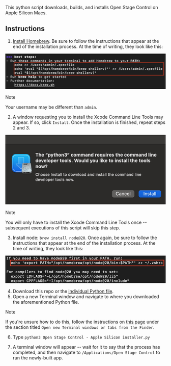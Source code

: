 This python script downloads, builds, and installs Open Stage Control on Apple Silicon Macs.

## Instructions

1. [Install Homebrew](https://brew.sh/). Be sure to follow the instructions that appear at the end of the installation process. At the time of writing, they look like this:

<p align="center">
    <img src="./assets/homebrew.jpg" width="512"/>
</p>

> [!NOTE]
>
> Your username may be different than `admin`.

2. A window requesting you to install the Xcode Command Line Tools may appear. If so, click `Install`. Once the installation is finished, repeat steps 2 and 3.

<p align="center">
  <img src="./assets/xcode cli tools.jpg" width="512"/>
</p>

> [!NOTE]
>
> You will only have to install the Xcode Command Line Tools once -- subsequent executions of this script will skip this step.

3. Install node: `brew install node@20`. Once again, be sure to follow the instructions that appear at the end of the installation process. At the time of writing, they look like this:

<p align="center">
    <img src="./assets/node.jpg" width="512"/>
</p>

4. Download this repo or the [individual Python file](<./Open Stage Control - Apple Silicon installer.py>).
5. Open a new Terminal window and navigate to where you downloaded the aforementioned Python file.

> [!NOTE]
>
> If you're unsure how to do this, follow the instructions on [this page](https://support.apple.com/guide/terminal/open-new-terminal-windows-and-tabs-trmlb20c7888/mac) under the section titled `Open new Terminal windows or tabs from the Finder`.

6. Type `python3 Open Stage Control - Apple Silicon installer.py`

7. A terminal window will appear -- wait for it to say that the process has completed, and then navigate to `/Applications/Open Stage Control` to run the newly-built app.
